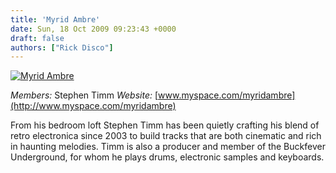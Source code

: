 ```yaml
---
title: 'Myrid Ambre'
date: Sun, 18 Oct 2009 09:23:43 +0000
draft: false
authors: ["Rick Disco"]
---
```


[![Myrid Ambre](/wp-content/uploads/2009/10/myrid-ambre.jpg "Myrid Ambre")](/wp-content/uploads/2009/10/myrid-ambre.jpg)

_Members:_ Stephen Timm _Website:_ [www.myspace.com/myridambre](http://www.myspace.com/myridambre)

From his bedroom loft Stephen Timm has been quietly crafting his blend of retro electronica since 2003 to build tracks that are both cinematic and rich in haunting melodies. Timm is also a producer and member of the Buckfever Underground, for whom he plays drums, electronic samples and keyboards.